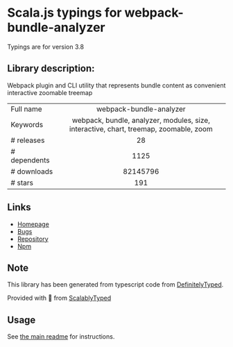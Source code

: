 
# Scala.js typings for webpack-bundle-analyzer

Typings are for version 3.8

## Library description:
Webpack plugin and CLI utility that represents bundle content as convenient interactive zoomable treemap

|                    |                 |
| ------------------ | :-------------: |
| Full name          | webpack-bundle-analyzer |
| Keywords           | webpack, bundle, analyzer, modules, size, interactive, chart, treemap, zoomable, zoom |
| # releases         | 28 |
| # dependents       | 1125 |
| # downloads        | 82145796 |
| # stars            | 191 |

## Links
- [Homepage](https://github.com/webpack-contrib/webpack-bundle-analyzer)
- [Bugs](https://github.com/webpack-contrib/webpack-bundle-analyzer/issues)
- [Repository](https://github.com/webpack-contrib/webpack-bundle-analyzer)
- [Npm](https://www.npmjs.com/package/webpack-bundle-analyzer)
    


## Note
This library has been generated from typescript code from [DefinitelyTyped](https://definitelytyped.org).

Provided with :purple_heart: from [ScalablyTyped](https://github.com/oyvindberg/ScalablyTyped)

## Usage
See [the main readme](../../readme.md) for instructions.


